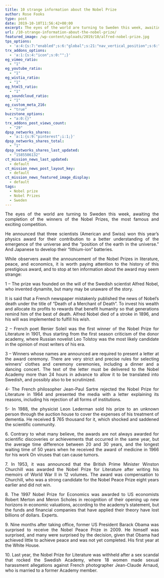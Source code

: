 ```yaml
---
title: 10 strange information about the Nobel Prize
author: Rose Fooks
type: post
date: 2019-10-10T11:56:42+00:00
excerpt: The eyes of the world are turning to Sweden this week, awaiting the completion of the winners of the Nobel Prizes, the most famous and exciting competition.
url: /10-strange-information-about-the-nobel-prize/
featured_image: /wp-content/uploads/2019/10/alfred-nobel-prize.jpg
tps_options:
  - 'a:4:{s:7:"enabled";s:6:"global";s:21:"nav_vertical_position";s:6:"global";s:23:"nav_hide_on_first_slide";b:0;s:23:"slide_loading_mechanism";s:6:"global";}'
trx_addons_options:
  - 'a:1:{s:4:"icon";s:0:"";}'
eg_vimeo_ratio:
  - "1"
eg_youtube_ratio:
  - "1"
eg_wistia_ratio:
  - "1"
eg_html5_ratio:
  - "1"
eg_soundcloud_ratio:
  - "1"
eg_custom_meta_216:
  - "true"
buzzstone_options:
  - "a:0:{}"
trx_addons_post_views_count:
  - "29"
dpsp_networks_shares:
  - 'a:1:{s:9:"pinterest";i:1;}'
dpsp_networks_shares_total:
  - "1"
dpsp_networks_shares_last_updated:
  - "1585506132"
ct_mission_news_last_updated:
  - default
ct_mission_news_post_layout_key:
  - default
ct_mission_news_featured_image_display:
  - default
tags:
  - Nobel prize
  - Nobel Prizes
  - Sweden
---
```


<p style="text-align: justify;">
  The eyes of the world are turning to Sweden this week, awaiting the completion of the winners of the Nobel Prizes, the most famous and exciting competition.
</p>

<p style="text-align: justify;">
  He announced that three scientists (American and Swiss) won this year&#8217;s physics award for their contribution to a better understanding of the emergence of the universe and the &#8220;position of the earth in the universe.&#8221; And Japanese to develop their &#8220;lithium-ion&#8221; batteries.
</p>

<p style="text-align: justify;">
  While observers await the announcement of the Nobel Prizes in literature, peace, and economics, it is worth paying attention to the history of this prestigious award, and to stop at ten information about the award may seem strange:
</p>

<p style="text-align: justify;">
  1 &#8211; The prize was founded on the will of the Swedish scientist Alfred Nobel, who invented dynamite, but many may be unaware of the story.
</p>

<p style="text-align: justify;">
  It is said that a French newspaper mistakenly published the news of Nobel&#8217;s death under the title of &#8220;Death of a Merchant of Death&#8221;. To invest his wealth and allocate its profits to rewards that benefit humanity so that generations remind him of the best of death. Alfred Nobel died of a stroke in 1896, and his will was implemented to fulfill his wish.
</p>

<p style="text-align: justify;">
  
</p>

<p style="text-align: justify;">
  2 &#8211; French poet Renier Soleil was the first winner of the Nobel Prize for Literature in 1901, thus starting from the first season criticism of the donor academy, where Russian novelist Leo Tolstoy was the most likely candidate in the opinion of most writers of his era.
</p>

<p style="text-align: justify;">
  
</p>

<p style="text-align: justify;">
  3 &#8211; Winners whose names are announced are required to present a letter at the award ceremony. There are very strict and precise rules for selecting winners&#8217; clothes and ceremony ceremonies, including a dinner and a dancing concert. The text of the letter must be delivered to the Nobel Academy more than 24 hours in advance to allow it to be translated into Swedish, and possibly also to be scrutinized.
</p>

<p style="text-align: justify;">
  
</p>

<p style="text-align: justify;">
  4- The French philosopher Jean-Paul Sartre rejected the Nobel Prize for Literature in 1964 and presented the media with a letter explaining its reasons, including his rejection of all forms of institutions.
</p>

<p style="text-align: justify;">
  
</p>

<p style="text-align: justify;">
  5- In 1988, the physicist Leon Lederman sold his prize to an unknown person through the auction house to cover the expenses of his treatment of dementia. He received $ 765 thousand for it, which shocked and saddened the scientific community.
</p>

<p style="text-align: justify;">
  
</p>

<p style="text-align: justify;">
  6. Contrary to what many believe, the awards are not always awarded for scientific discoveries or achievements that occurred in the same year, but the average time difference between 20 and 30 years, and the longest waiting time of 50 years when he received the award of medicine in 1966 for his work On viruses that can cause tumors.<ins class="adsbygoogle" style="display: block; text-align: center;" data-ad-layout="in-article" data-ad-format="fluid" data-ad-client="ca-pub-6974233120371446" data-ad-slot="3135039508"></ins>
</p>

<p style="text-align: justify;">
  
</p>

<p style="text-align: justify;">
  7. In 1953, it was announced that the British Prime Minister Winston Churchill was awarded the Nobel Prize for Literature after writing his memoirs of World War II in 12 volumes. The award was compensation to Churchill, who was a strong candidate for the Nobel Peace Prize eight years earlier and did not win.
</p>

<p style="text-align: justify;">
  
</p>

<p style="text-align: justify;">
  8. The 1997 Nobel Prize for Economics was awarded to US economists Robert Merton and Meron Scholes in recognition of their opening up new horizons in economic valuations, according to the academy&#8217;s statement, but the funds and financial companies that have applied their theory have lost billions of dollars. Experts.
</p>

<p style="text-align: justify;">
  
</p>

<p style="text-align: justify;">
  9. Nine months after taking office, former US President Barack Obama was surprised to receive the Nobel Peace Prize in 2009. He himself was surprised, and many were surprised by the decision, given that Obama had achieved little to achieve peace and was not yet completed. His first year at the White House.
</p>

<p style="text-align: justify;">
  
</p>

<p style="text-align: justify;">
  10. Last year, the Nobel Prize for Literature was withheld after a sex scandal that rocked the Swedish Academy, where 18 women made sexual harassment allegations against French photographer Jean-Claude Arnaud, who is married to a former Academy member.<ins class="adsbygoogle" style="display: block; text-align: center;" data-ad-layout="in-article" data-ad-format="fluid" data-ad-client="ca-pub-6974233120371446" data-ad-slot="7074284510"></ins>
</p>
